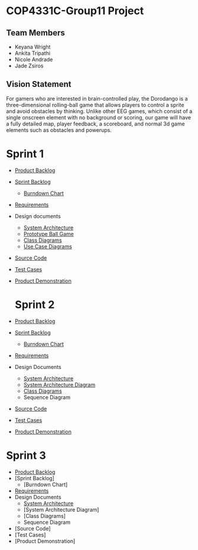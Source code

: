 # COP4331C-Group11 Project

## Team Members

- Keyana Wright
- Ankita Tripathi
- Nicole Andrade
- Jade Zsiros

## Vision Statement

For gamers who are interested in brain-controlled play, the Dorodango is a three-dimensional rolling-ball game that allows players to control a sprite and avoid obstacles by thinking. Unlike other EEG games, which consist of a single onscreen element with no background or scoring, our game will have a fully detailed map, player feedback, a scoreboard, and normal 3d game elements such as obstacles and powerups.


# Sprint 1

- [Product Backlog ](https://github.com/poop4331c/Group11/blob/master/Sprint1/project_backlog.md)
- [Sprint Backlog](https://github.com/poop4331c/Group11/blob/master/Sprint1/Sprint_Backlog.md)
  * [Burndown Chart](https://imgur.com/a/fccuBZ7)
- [Requirements](https://github.com/poop4331c/Group11/blob/master/Sprint1/Requirements.md)
- Design documents
  * [System Architecture](https://github.com/poop4331c/Group11/blob/master/Sprint1/Architecture.md)
  * [Prototype Ball Game](https://youtu.be/MpYVD4WJ-wU)
  * [Class Diagrams](https://github.com/poop4331c/Group11/tree/master/Sprint1/Class%20Diagrams)
  * [Use Case Diagrams](https://github.com/poop4331c/Group11/tree/master/Sprint1/Use%20case%20diagrams)
- [Source Code](https://github.com/poop4331c/Group11/blob/master/Sprint1/Code/MainMenu.cs)
- [Test Cases](https://github.com/poop4331c/Group11/blob/master/Sprint1/Code/MainMenuTest.cs)
- [Product Demonstration](https://youtu.be/Pc_N4bz2_I8)

  # Sprint 2
  
- [Product Backlog](https://github.com/poop4331c/Group11/blob/master/Sprint1/project_backlog.md)
- [Sprint Backlog](https://github.com/poop4331c/Group11/blob/master/Sprint2/sprint_backlog.md)
  - [Burndown Chart](https://imgur.com/lIRJhXF)
- [Requirements](https://github.com/poop4331c/Group11/blob/master/Sprint1/Requirements.md)
- Design Documents
  - [System Architecture](https://github.com/poop4331c/Group11/blob/master/Sprint1/Architecture.md)
  - [System Architecture Diagram](https://github.com/poop4331c/Group11/blob/master/Sprint2/Architecture/Architectural%20Diagram-1.jpg)
  - [Class Diagrams](https://github.com/poop4331c/Group11/blob/master/Sprint2/UML%20Class%20Diagram%20(1).pdf)
  - Sequence Diagram
- [Source Code](https://github.com/poop4331c/Group11/tree/master/Sprint2/Code)
- [Test Cases](https://github.com/poop4331c/Group11/tree/master/Sprint2/Unit%20Tests)
- [Product Demonstration](https://youtu.be/MWVH6u_IDzE)

# Sprint 3

- [Product Backlog](https://github.com/poop4331c/Group11/blob/master/Sprint1/project_backlog.md)
- [Sprint Backlog]
  - [Burndown Chart]
- [Requirements](https://github.com/poop4331c/Group11/blob/master/Sprint1/Requirements.md)
- Design Documents
  - [System Architecture](https://github.com/poop4331c/Group11/blob/master/Sprint1/Architecture.md)
  - [System Architecture Diagram]
  - [Class Diagrams]
  - Sequence Diagram
- [Source Code]
- [Test Cases]
- [Product Demonstration]
